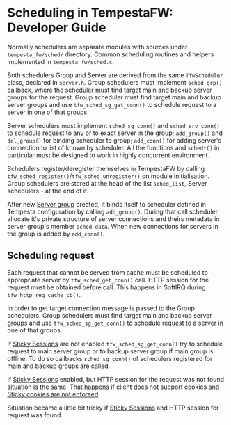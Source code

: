 # Scheduling in TempestaFW: Developer Guide

Normally schedulers are separate modules with sources under `tempesta_fw/sched/`
directory. Common scheduling routines and helpers implemented in `tempesta_fw/sched.c`.

Both schedulers Group and Server are derived from the same `TfwScheduler` class,
declared in `server.h`. Group schedulers must implement `sched_grp()` callback,
where the scheduler must find target main and backup server groups for the request.
Group scheduler must find target main and backup server groups and use 
`tfw_sched_sg_get_conn()` to schedule request to a server in one of that groups.

Server schedulers must implement `sched_sg_conn()` and `sched_srv_conn()` to 
schedule request to any or to exact server in the group; `add_group()` and 
`del_group()` for binding scheduler to group; `add_conn()` for adding server's 
connection to list of known by scheduler. All the functions and `sched*()` in 
particular must be designed to work in highly concurrent environment.

Schedulers register/deregister themselves 
in TempestaFW by calling `tfw_sched_register()`/`tfw_sched_unregister()` on module 
initialisation. Group schedulers are stored at the head of the list `sched_list`,
Server schedulers - at the end of it.

After new [Server group]() created, it binds itself to scheduler defined in
Tempesta configuration by calling `add_group()`. During that call scheduler
allocate it's private structure of server connections and theirs metadata in
server group's member `sched_data`. When new connections for servers in the group
is added by `add_conn()`.


## Scheduling request

Each request that cannot be served from cache must be scheduled to appropriate 
server by `tfw_sched_get_conn()` call. HTTP session for the request must be obtained
before call. This happens in SoftIRQ during `tfw_http_req_cache_cb()`.

In order to get target connection message is passed to the Group schedulers.
Group schedulers must find target main and backup server groups and use 
`tfw_sched_sg_get_conn()` to schedule request to a server in one of that groups.

If [Sticky Sessions]() are not enabled `tfw_sched_sg_get_conn()` try to schedule
request to main server group or to backup server group if main group is offline.
To do so callbacks `sched_sg_conn()` of schedulers registered for main and backup
groups are called.

If [Sticky Sessions]() enabled, but HTTP session for the request was not found
situation is the same. That happens if client does not
support cookies and [Sticky cookies are not enforsed]().

Situation became a little bit tricky if [Sticky Sessions]() and HTTP session
for request was found.
